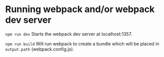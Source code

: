 # Running webpack and/or webpack dev server

`npm run dev`
Starts the webpack dev server at localhost:1357.

`npm run build`
Will run webpack to create a bundle which will be placed in `output.path` (webpack.config.js).
